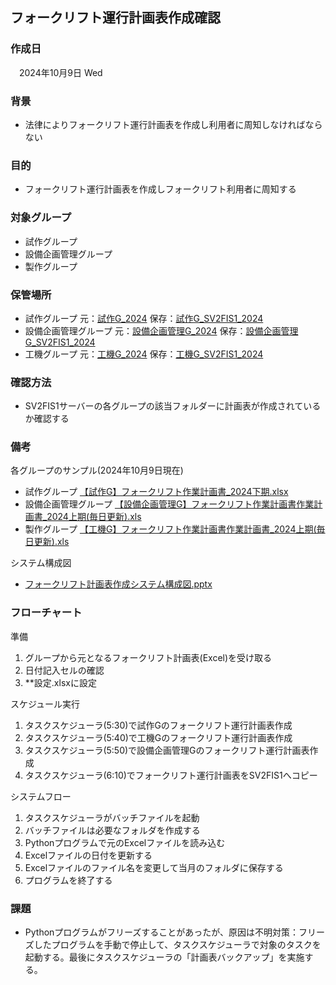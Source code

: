 ## フォークリフト運行計画表作成確認

### 作成日

 2024年10月9日 Wed

### 背景

- 法律によりフォークリフト運行計画表を作成し利用者に周知しなければならない

### 目的

- フォークリフト運行計画表を作成しフォークリフト利用者に周知する

### 対象グループ

- 試作グループ
- 設備企画管理グループ
- 製作グループ

### 保管場所

- 試作グループ 元：[試作G\_2024](<file:///pc2f13064/DRIVE_C/Python/試作/2024>) 保存：[試作G\_SV2FIS1\_2024](file:////sv2fis1/%E3%82%B0%E3%83%AB%E3%83%BC%E3%83%97%E5%88%A5/%E8%A9%A6%E4%BD%9C/%E2%85%A1%EF%BC%8E%E9%81%8B%E5%96%B6/%EF%BC%92%EF%BC%8E%E5%AE%89%E5%85%A8%E8%A1%9B%E7%94%9F/07%20%E3%81%9D%E3%81%AE%E4%BB%96/%E3%83%95%E3%82%A9%E3%83%BC%E3%82%AF%E3%83%AA%E3%83%95%E3%83%88%E4%BD%9C%E6%A5%AD%E8%A8%88%E7%94%BB%E6%9B%B8/2024 "file:////sv2fis1/%E3%82%B0%E3%83%AB%E3%83%BC%E3%83%97%E5%88%A5/%E8%A9%A6%E4%BD%9C/%E2%85%A1%EF%BC%8E%E9%81%8B%E5%96%B6/%EF%BC%92%EF%BC%8E%E5%AE%89%E5%85%A8%E8%A1%9B%E7%94%9F/07%20%E3%81%9D%E3%81%AE%E4%BB%96/%E3%83%95%E3%82%A9%E3%83%BC%E3%82%AF%E3%83%AA%E3%83%95%E3%83%88%E4%BD%9C%E6%A5%AD%E8%A8%88%E7%94%BB%E6%9B%B8/2024")
- 設備企画管理グループ 元：[設備企画管理G\_2024](file:////pc2f13064/DRIVE_C/Python/%E8%A8%AD%E5%82%99%E4%BC%81%E7%94%BB%E7%AE%A1%E7%90%86/2024 "file:////pc2f13064/DRIVE_C/Python/%E8%A8%AD%E5%82%99%E4%BC%81%E7%94%BB%E7%AE%A1%E7%90%86/2024") 保存：[設備企画管理G\_SV2FIS1\_2024](file:////sv2fis1/%E5%85%B1%E6%9C%89-%E7%94%9F%E7%94%A3%E6%8A%80%E8%A1%93%E7%A0%94%E7%A9%B6%E6%89%80/007%20%E5%AE%89%E5%85%A8%E8%A1%9B%E7%94%9F/99.%E3%83%95%E3%82%A9%E3%83%BC%E3%82%AF%E3%83%AA%E3%83%95%E3%83%88%E4%BD%9C%E6%A5%AD%E8%A8%88%E7%94%BB/%E8%A8%AD%E5%82%99%E4%BC%81%E7%94%BB%E7%AE%A1%E7%90%86/2024 "file:////sv2fis1/%E5%85%B1%E6%9C%89-%E7%94%9F%E7%94%A3%E6%8A%80%E8%A1%93%E7%A0%94%E7%A9%B6%E6%89%80/007%20%E5%AE%89%E5%85%A8%E8%A1%9B%E7%94%9F/99.%E3%83%95%E3%82%A9%E3%83%BC%E3%82%AF%E3%83%AA%E3%83%95%E3%83%88%E4%BD%9C%E6%A5%AD%E8%A8%88%E7%94%BB/%E8%A8%AD%E5%82%99%E4%BC%81%E7%94%BB%E7%AE%A1%E7%90%86/2024")
- 工機グループ 元：[工機G\_2024](file:////pc2f13064/DRIVE_C/Python/%E5%B7%A5%E6%A9%9F/2024 "file:////pc2f13064/DRIVE_C/Python/%E5%B7%A5%E6%A9%9F/2024") 保存：[工機G\_SV2FIS1\_2024](file://sv2fis1/%E5%85%B1%E6%9C%89-%E7%94%9F%E7%94%A3%E6%8A%80%E8%A1%93%E7%A0%94%E7%A9%B6%E6%89%80/007%20%E5%AE%89%E5%85%A8%E8%A1%9B%E7%94%9F/99.%E3%83%95%E3%82%A9%E3%83%BC%E3%82%AF%E3%83%AA%E3%83%95%E3%83%88%E4%BD%9C%E6%A5%AD%E8%A8%88%E7%94%BB/%E5%B7%A5%E6%A9%9F/2024 "file://sv2fis1/%E5%85%B1%E6%9C%89-%E7%94%9F%E7%94%A3%E6%8A%80%E8%A1%93%E7%A0%94%E7%A9%B6%E6%89%80/007%20%E5%AE%89%E5%85%A8%E8%A1%9B%E7%94%9F/99.%E3%83%95%E3%82%A9%E3%83%BC%E3%82%AF%E3%83%AA%E3%83%95%E3%83%88%E4%BD%9C%E6%A5%AD%E8%A8%88%E7%94%BB/%E5%B7%A5%E6%A9%9F/2024")

### 確認方法

- SV2FIS1サーバーの各グループの該当フォルダーに計画表が作成されているか確認する

### 備考

各グループのサンプル(2024年10月9日現在)

- 試作グループ [【試作G】フォークリフト作業計画書\_2024下期.xlsx](file:////sv2fis1/%E3%82%B0%E3%83%AB%E3%83%BC%E3%83%97%E5%88%A5/%E7%AE%A1%E7%90%86/%E2%98%86%E6%83%85%E5%A0%B1/%E6%A5%AD%E5%8B%99%E5%BC%95%E7%B6%99%E3%81%8E/%E5%8F%82%E8%80%83%E8%B3%87%E6%96%99/%E3%80%90%E8%A9%A6%E4%BD%9CG%E3%80%91%E3%83%95%E3%82%A9%E3%83%BC%E3%82%AF%E3%83%AA%E3%83%95%E3%83%88%E4%BD%9C%E6%A5%AD%E8%A8%88%E7%94%BB%E6%9B%B8_2024%E4%B8%8B%E6%9C%9F.xlsx "file:////sv2fis1/%E3%82%B0%E3%83%AB%E3%83%BC%E3%83%97%E5%88%A5/%E7%AE%A1%E7%90%86/%E2%98%86%E6%83%85%E5%A0%B1/%E6%A5%AD%E5%8B%99%E5%BC%95%E7%B6%99%E3%81%8E/%E5%8F%82%E8%80%83%E8%B3%87%E6%96%99/%E3%80%90%E8%A9%A6%E4%BD%9CG%E3%80%91%E3%83%95%E3%82%A9%E3%83%BC%E3%82%AF%E3%83%AA%E3%83%95%E3%83%88%E4%BD%9C%E6%A5%AD%E8%A8%88%E7%94%BB%E6%9B%B8_2024%E4%B8%8B%E6%9C%9F.xlsx")
- 設備企画管理グループ [【設備企画管理G】フォークリフト作業計画書作業計画書\_2024上期(毎日更新).xls](file:////sv2fis1/%E3%82%B0%E3%83%AB%E3%83%BC%E3%83%97%E5%88%A5/%E7%AE%A1%E7%90%86/%E2%98%86%E6%83%85%E5%A0%B1/%E6%A5%AD%E5%8B%99%E5%BC%95%E7%B6%99%E3%81%8E/%E5%8F%82%E8%80%83%E8%B3%87%E6%96%99/%E3%80%90%E8%A8%AD%E5%82%99%E4%BC%81%E7%94%BB%E7%AE%A1%E7%90%86G%E3%80%91%E3%83%95%E3%82%A9%E3%83%BC%E3%82%AF%E3%83%AA%E3%83%95%E3%83%88%E4%BD%9C%E6%A5%AD%E8%A8%88%E7%94%BB%E6%9B%B8%E4%BD%9C%E6%A5%AD%E8%A8%88%E7%94%BB%E6%9B%B8_2024%E4%B8%8A%E6%9C%9F\(%E6%AF%8E%E6%97%A5%E6%9B%B4%E6%96%B0\).xls "file:////sv2fis1/%E3%82%B0%E3%83%AB%E3%83%BC%E3%83%97%E5%88%A5/%E7%AE%A1%E7%90%86/%E2%98%86%E6%83%85%E5%A0%B1/%E6%A5%AD%E5%8B%99%E5%BC%95%E7%B6%99%E3%81%8E/%E5%8F%82%E8%80%83%E8%B3%87%E6%96%99/%E3%80%90%E8%A8%AD%E5%82%99%E4%BC%81%E7%94%BB%E7%AE%A1%E7%90%86G%E3%80%91%E3%83%95%E3%82%A9%E3%83%BC%E3%82%AF%E3%83%AA%E3%83%95%E3%83%88%E4%BD%9C%E6%A5%AD%E8%A8%88%E7%94%BB%E6%9B%B8%E4%BD%9C%E6%A5%AD%E8%A8%88%E7%94%BB%E6%9B%B8_2024%E4%B8%8A%E6%9C%9F(%E6%AF%8E%E6%97%A5%E6%9B%B4%E6%96%B0).xls")
- 製作グループ [【工機G】フォークリフト作業計画書作業計画書\_2024上期(毎日更新).xls](file:////sv2fis1/%E3%82%B0%E3%83%AB%E3%83%BC%E3%83%97%E5%88%A5/%E7%AE%A1%E7%90%86/%E2%98%86%E6%83%85%E5%A0%B1/%E6%A5%AD%E5%8B%99%E5%BC%95%E7%B6%99%E3%81%8E/%E5%8F%82%E8%80%83%E8%B3%87%E6%96%99/%E3%80%90%E5%B7%A5%E6%A9%9FG%E3%80%91%E3%83%95%E3%82%A9%E3%83%BC%E3%82%AF%E3%83%AA%E3%83%95%E3%83%88%E4%BD%9C%E6%A5%AD%E8%A8%88%E7%94%BB%E6%9B%B8%E4%BD%9C%E6%A5%AD%E8%A8%88%E7%94%BB%E6%9B%B8_2024%E4%B8%8A%E6%9C%9F\(%E6%AF%8E%E6%97%A5%E6%9B%B4%E6%96%B0\).xls "file:////sv2fis1/%E3%82%B0%E3%83%AB%E3%83%BC%E3%83%97%E5%88%A5/%E7%AE%A1%E7%90%86/%E2%98%86%E6%83%85%E5%A0%B1/%E6%A5%AD%E5%8B%99%E5%BC%95%E7%B6%99%E3%81%8E/%E5%8F%82%E8%80%83%E8%B3%87%E6%96%99/%E3%80%90%E5%B7%A5%E6%A9%9FG%E3%80%91%E3%83%95%E3%82%A9%E3%83%BC%E3%82%AF%E3%83%AA%E3%83%95%E3%83%88%E4%BD%9C%E6%A5%AD%E8%A8%88%E7%94%BB%E6%9B%B8%E4%BD%9C%E6%A5%AD%E8%A8%88%E7%94%BB%E6%9B%B8_2024%E4%B8%8A%E6%9C%9F(%E6%AF%8E%E6%97%A5%E6%9B%B4%E6%96%B0).xls")

システム構成図

- [フォークリフト計画表作成システム構成図.pptx](file:////sv2fis1/%E3%82%B0%E3%83%AB%E3%83%BC%E3%83%97%E5%88%A5/%E7%AE%A1%E7%90%86/%E2%98%86%E6%83%85%E5%A0%B1/%E6%A5%AD%E5%8B%99%E5%BC%95%E7%B6%99%E3%81%8E/%E5%8F%82%E8%80%83%E8%B3%87%E6%96%99/%E3%83%95%E3%82%A9%E3%83%BC%E3%82%AF%E3%83%AA%E3%83%95%E3%83%88%E8%A8%88%E7%94%BB%E8%A1%A8%E4%BD%9C%E6%88%90%E3%82%B7%E3%82%B9%E3%83%86%E3%83%A0%E6%A7%8B%E6%88%90%E5%9B%B3.pptx "file:////sv2fis1/%E3%82%B0%E3%83%AB%E3%83%BC%E3%83%97%E5%88%A5/%E7%AE%A1%E7%90%86/%E2%98%86%E6%83%85%E5%A0%B1/%E6%A5%AD%E5%8B%99%E5%BC%95%E7%B6%99%E3%81%8E/%E5%8F%82%E8%80%83%E8%B3%87%E6%96%99/%E3%83%95%E3%82%A9%E3%83%BC%E3%82%AF%E3%83%AA%E3%83%95%E3%83%88%E8%A8%88%E7%94%BB%E8%A1%A8%E4%BD%9C%E6%88%90%E3%82%B7%E3%82%B9%E3%83%86%E3%83%A0%E6%A7%8B%E6%88%90%E5%9B%B3.pptx")

### ⁠⁠フローチャート⁠

準備

1. グループから元となるフォークリフト計画表(Excel)を受け取る
2. 日付記入セルの確認
3. \*\*設定.xlsxに設定

スケジュール実行

1. タスクスケジューラ(5:30)で試作Gのフォークリフト運行計画表作成
2. タスクスケジューラ(5:40)で工機Gのフォークリフト運行計画表作成
3. タスクスケジューラ(5:50)で設備企画管理Gのフォークリフト運行計画表作成
4. タスクスケジューラ(6:10)でフォークリフト運行計画表をSV2FIS1へコピー

システムフロー

1. タスクスケジューラがバッチファイルを起動
2. バッチファイルは必要なフォルダを作成する
3. Pythonプログラムで元のExcelファイルを読み込む
4. Excelファイルの日付を更新する
5. Excelファイルのファイル名を変更して当月のフォルダに保存する
6. プログラムを終了する

### 課題

- Pythonプログラムがフリーズすることがあったが、原因は不明対策：フリーズしたプログラムを手動で停止して、タスクスケジューラで対象のタスクを起動する。最後にタスクスケジューラの「計画表バックアップ」を実施する。